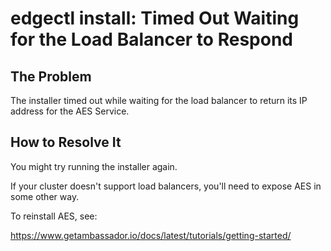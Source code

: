 # edgectl install: Timed Out Waiting for the Load Balancer to Respond
 
## The Problem

The installer timed out while waiting for the load balancer to return its IP address for the AES Service. 

## How to Resolve It

You might try running the installer again.

If your cluster doesn't support load balancers, you'll need to expose AES in some other way.

To reinstall AES, see:

https://www.getambassador.io/docs/latest/tutorials/getting-started/
